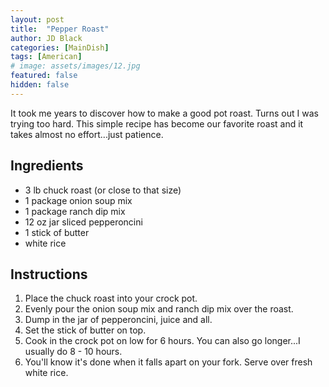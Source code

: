 ```yaml
---
layout: post
title:  "Pepper Roast"
author: JD Black
categories: [MainDish]
tags: [American]
# image: assets/images/12.jpg
featured: false
hidden: false
---
```


It took me years to discover how to make a good pot roast.  Turns out I was trying too hard.  This simple recipe has become our favorite roast and it takes almost no effort...just patience.  

## Ingredients
- 3 lb chuck roast (or close to that size)
- 1 package onion soup mix
- 1 package ranch dip mix
- 12 oz jar sliced pepperoncini
- 1 stick of butter
- white rice

## Instructions
1. Place the chuck roast into your crock pot.
1. Evenly pour the onion soup mix and ranch dip mix over the roast.
1. Dump in the jar of pepperoncini, juice and all.
1. Set the stick of butter on top.
1. Cook in the crock pot on low for 6 hours.  You can also go longer...I usually do 8 - 10 hours.
1. You'll know it's done when it falls apart on your fork.  Serve over fresh white rice.


